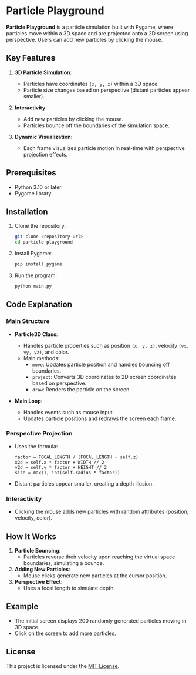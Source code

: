# Particle Playground

**Particle Playground** is a particle simulation built with Pygame, where particles move within a 3D space and are projected onto a 2D screen using perspective. Users can add new particles by clicking the mouse.

## Key Features
1. **3D Particle Simulation**:
   - Particles have coordinates `(x, y, z)` within a 3D space.
   - Particle size changes based on perspective (distant particles appear smaller).

2. **Interactivity**:
   - Add new particles by clicking the mouse.
   - Particles bounce off the boundaries of the simulation space.

3. **Dynamic Visualization**:
   - Each frame visualizes particle motion in real-time with perspective projection effects.

## Prerequisites
- Python 3.10 or later.
- Pygame library.

## Installation
1. Clone the repository:
   ```bash
   git clone <repository-url>
   cd particle-playground
   ```

2. Install Pygame:
   ```bash
   pip install pygame
   ```

3. Run the program:
   ```bash
   python main.py
   ```

## Code Explanation

### Main Structure
- **Particle3D Class**:
  - Handles particle properties such as position `(x, y, z)`, velocity `(vx, vy, vz)`, and color.
  - Main methods:
    - `move`: Updates particle position and handles bouncing off boundaries.
    - `project`: Converts 3D coordinates to 2D screen coordinates based on perspective.
    - `draw`: Renders the particle on the screen.

- **Main Loop**:
  - Handles events such as mouse input.
  - Updates particle positions and redraws the screen each frame.

### Perspective Projection
- Uses the formula:
  ```
  factor = FOCAL_LENGTH / (FOCAL_LENGTH + self.z)
  x2d = self.x * factor + WIDTH // 2
  y2d = self.y * factor + HEIGHT // 2
  size = max(1, int(self.radius * factor))
  ```
- Distant particles appear smaller, creating a depth illusion.

### Interactivity
- Clicking the mouse adds new particles with random attributes (position, velocity, color).

## How It Works
1. **Particle Bouncing**:
   - Particles reverse their velocity upon reaching the virtual space boundaries, simulating a bounce.
2. **Adding New Particles**:
   - Mouse clicks generate new particles at the cursor position.
3. **Perspective Effect**:
   - Uses a focal length to simulate depth.

## Example
- The initial screen displays 200 randomly generated particles moving in 3D space.
- Click on the screen to add more particles.

## License
This project is licensed under the [MIT License](LICENSE).